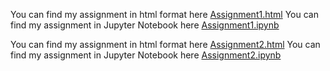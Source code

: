 You can find my assignment in html format here [Assignment1.html](Assignmnet1.html)
You can find my assignment in Jupyter Notebook here [Assignment1.ipynb](Assignmnet1.ipynb)


You can find my assignment in html format here [Assignment2.html](Assignment2.html)
You can find my assignment in Jupyter Notebook here [Assignment2.ipynb](Assignment2.ipynb)



